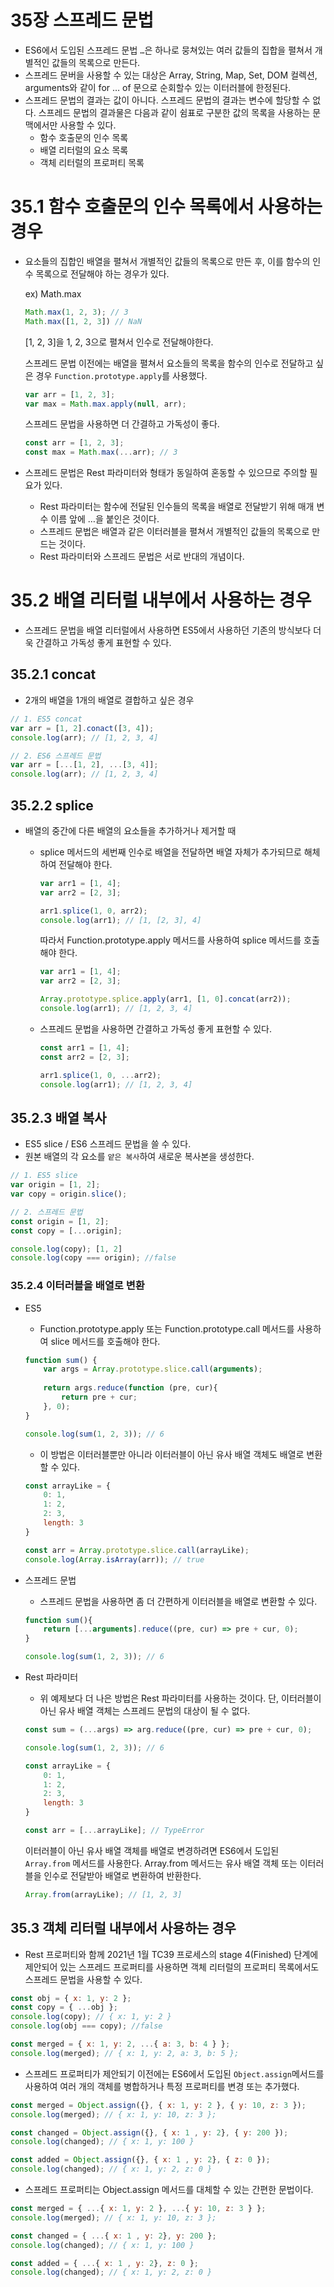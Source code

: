 # 35장 스프레드 문법

- ES6에서 도입된 스프레드 문법 `…`은 하나로 뭉쳐있는 여러 값들의 집합을 펼쳐서 개별적인 값들의 목록으로 만든다.
- 스프레드 문버을 사용할 수 있는 대상은 Array, String, Map, Set, DOM 컬렉션, arguments와 같이 for … of 문으로 순회할수 있는 이터러블에 한정된다.
- 스프레드 문법의 결과는 값이 아니다. 스프레드 문법의 결과는 변수에 할당할 수 없다. 스프레드 문법의 결과물은 다음과 같이 쉼표로 구분한 값의 목록을 사용하는 문맥에서만 사용할 수 있다.
    - 함수 호출문의 인수 목록
    - 배열 리터럴의 요소 목록
    - 객체 리터럴의 프로퍼티 목록

# 35.1 함수 호출문의 인수 목록에서 사용하는 경우

- 요소들의 집합인 배열을 펼쳐서 개별적인 값들의 목록으로 만든 후, 이를 함수의 인수 목록으로 전달해야 하는 경우가 있다.
    
    ex) Math.max
    
    ```jsx
    Math.max(1, 2, 3); // 3
    Math.max([1, 2, 3]) // NaN
    ```
    
    [1, 2, 3]을 1, 2, 3으로 펼쳐서 인수로 전달해야한다.
    
    스프레드 문법 이전에는 배열을 펼쳐서 요소들의 목록을 함수의 인수로 전달하고 싶은 경우 `Function.prototype.apply`를 사용했다.
    
    ```jsx
    var arr = [1, 2, 3];
    var max = Math.max.apply(null, arr);
    ```
    
    스프레드 문법을 사용하면 더 간결하고 가독성이 좋다.
    
    ```jsx
    const arr = [1, 2, 3];
    const max = Math.max(...arr); // 3
    ```
    

- 스프레드 문법은 Rest 파라미터와 형태가 동일하여 혼동할 수 있으므로 주의할 필요가 있다.
    - Rest 파라미터는 함수에 전달된 인수들의 목록을 배열로 전달받기 위해 매개 변수 이름 앞에 …을 붙인은 것이다.
    - 스프레드 문법은 배열과 같은 이터러블을 펼쳐서 개별적인 값들의 목록으로 만드는 것이다.
    - Rest 파라미터와 스프레드 문법은 서로 반대의 개념이다.

# 35.2 배열 리터럴 내부에서 사용하는 경우

- 스프레드 문법을 배열 리터럴에서 사용하면 ES5에서 사용하던 기존의 방식보다 더욱 간결하고 가독성 좋게 표현할 수 있다.

## 35.2.1 concat

- 2개의 배열을 1개의 배열로 결합하고 싶은 경우

```jsx
// 1. ES5 concat
var arr = [1, 2].conact([3, 4]);
console.log(arr); // [1, 2, 3, 4]

// 2. ES6 스프레드 문법
var arr = [...[1, 2], ...[3, 4]];
console.log(arr); // [1, 2, 3, 4]
```

## 35.2.2 splice

- 배열의 중간에 다른 배열의 요소들을 추가하거나 제거할 때
    - splice 메서드의 세번째 인수로 배열을 전달하면 배열 자체가 추가되므로 해체하여 전달해야 한다.
        
        ```jsx
        var arr1 = [1, 4];
        var arr2 = [2, 3];
        
        arr1.splice(1, 0, arr2);
        console.log(arr1); // [1, [2, 3], 4]
        ```
        
        따라서 Function.prototype.apply 메서드를 사용하여 splice 메서드를 호출해야 한다.
        
        ```jsx
        var arr1 = [1, 4];
        var arr2 = [2, 3];
        
        Array.prototype.splice.apply(arr1, [1, 0].concat(arr2));
        console.log(arr1); // [1, 2, 3, 4]
        ```
        
    - 스프레드 문법을 사용하면 간결하고 가독성 좋게 표현할 수 있다.
        
        ```jsx
        const arr1 = [1, 4];
        const arr2 = [2, 3];
        
        arr1.splice(1, 0, ...arr2);
        console.log(arr1); // [1, 2, 3, 4]
        ```
        

## 35.2.3 배열 복사

- ES5 slice / ES6 스프레드 문법을 쓸 수 있다.
- 원본 배열의 각 요소를 `얕은 복사`하여 새로운 복사본을 생성한다.

```jsx
// 1. ES5 slice
var origin = [1, 2];
var copy = origin.slice();

// 2. 스프레드 문법
const origin = [1, 2];
const copy = [...origin];

console.log(copy); [1, 2]
console.log(copy === origin); //false
```

### 35.2.4 이터러블을 배열로 변환

- ES5
    - Function.prototype.apply 또는 Function.prototype.call 메서드를 사용하여 slice 메서드를 호출해야 한다.
    
    ```jsx
    function sum() {
    	var args = Array.prototype.slice.call(arguments);
    	
    	return args.reduce(function (pre, cur){
    		return pre + cur;
    	}, 0);
    }
    
    console.log(sum(1, 2, 3)); // 6
    ```
    
    - 이 방법은 이터러블뿐만 아니라 이터러블이 아닌 유사 배열 객체도 배열로 변환할 수 있다.
    
    ```jsx
    const arrayLike = {
    	0: 1,
    	1: 2,
    	2: 3,
    	length: 3
    }
    
    const arr = Array.prototype.slice.call(arrayLike);
    console.log(Array.isArray(arr)); // true
    ```
    
- 스프레드 문법
    - 스프레드 문법을 사용하면 좀 더 간편하게 이터러블을 배열로 변환할 수 있다.
    
    ```jsx
    function sum(){
    	return [...arguments].reduce((pre, cur) => pre + cur, 0);
    }
    
    console.log(sum(1, 2, 3)); // 6
    ```
    
- Rest 파라미터
    - 위 예제보다 더 나은 방법은 Rest 파라미터를 사용하는 것이다. 단, 이터러블이 아닌 유사 배열 객체는 스프레드 문법의 대상이 될 수 없다.
    
    ```jsx
    const sum = (...args) => arg.reduce((pre, cur) => pre + cur, 0);
    
    console.log(sum(1, 2, 3)); // 6
    ```
    
    ```jsx
    const arrayLike = {
    	0: 1,
    	1: 2,
    	2: 3,
    	length: 3
    }
    
    const arr = [...arrayLike]; // TypeError
    ```
    
    이터러블이 아닌 유사 배열 객체를 배열로 변경하려면 ES6에서 도입된 `Array.from` 메서드를 사용한다.
    Array.from 메서드는 유사 배열 객체 또는 이터러블을 인수로 전달받아 배열로 변환하여 반환한다.
    
    ```jsx
    Array.from(arrayLike); // [1, 2, 3]
    ```
    

## 35.3 객체 리터럴 내부에서 사용하는 경우

- Rest 프로퍼티와 함께 2021년 1월 TC39 프로세스의 stage 4(Finished) 단계에 제안되어 있는 스프레드 프로퍼티를 사용하면 객체 리터럴의 프로퍼티 목록에서도 스프레드 문법을 사용할 수 있다.

```jsx
const obj = { x: 1, y: 2 };
const copy = { ...obj };
console.log(copy); // { x: 1, y: 2 }
console.log(obj === copy); //false

const merged = { x: 1, y: 2, ...{ a: 3, b: 4 } };
console.log(merged); // { x: 1, y: 2, a: 3, b: 5 };
```

- 스프레드 프로퍼티가 제안되기 이전에는 ES6에서 도입된 `Object.assign`메서드를 사용하여 여러 개의 객체를 병합하거나 특정 프로퍼티를 변경 또는 추가했다.

```jsx
const merged = Object.assign({}, { x: 1, y: 2 }, { y: 10, z: 3 });
console.log(merged); // { x: 1, y: 10, z: 3 };

const changed = Object.assign({}, { x: 1 , y: 2}, { y: 200 });
console.log(changed); // { x: 1, y: 100 }

const added = Object.assign({}, { x: 1 , y: 2}, { z: 0 });
console.log(changed); // { x: 1, y: 2, z: 0 }
```

- 스프레드 프로퍼티는 Object.assign 메서드를 대체할 수 있는 간편한 문법이다.

```jsx
const merged = { ...{ x: 1, y: 2 }, ...{ y: 10, z: 3 } };
console.log(merged); // { x: 1, y: 10, z: 3 };

const changed = { ...{ x: 1 , y: 2}, y: 200 };
console.log(changed); // { x: 1, y: 100 }

const added = { ...{ x: 1 , y: 2}, z: 0 };
console.log(changed); // { x: 1, y: 2, z: 0 }
```